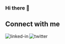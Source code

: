 ### Hi there 👋

<!--
**RobStenning/robstenning** is a ✨ _special_ ✨ repository because its `README.md` (this file) appears on your GitHub profile.

Here are some ideas to get you started:

- 🔭 I’m currently working on ...dogandbonebeerco.co.uk
- 🌱 I’m currently learning ...JavaScript and C#
- 💬 Ask me about ...My currect work, although NDA's.....
- 📫 How to reach me: ...I'm not that hard to find, promise
- 😄 Pronouns: ...he/him
- ⚡ Fun fact: ...I'm a coffee snob, not even gonna hide it
-->
## Connect with me
[<img align="left" alt="linked-in" src="https://img.shields.io/badge/linkedin-%230077B5.svg?&style=for-the-badge&logo=linkedin&logoColor=white" />](https://www.linkedin.com/in/robert-stenning-28-01/)
[<img align="left" alt="twitter" src="https://img.shields.io/badge/twitter-%231DA1F2.svg?&style=for-the-badge&logo=twitter&logoColor=white" />](https://twitter.com/RobStenning)
